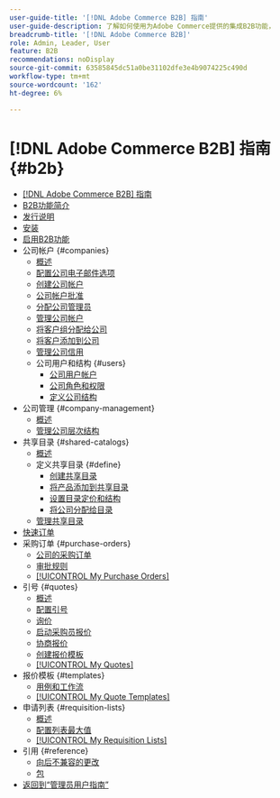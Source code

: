 ```yaml
---
user-guide-title: '[!DNL Adobe Commerce B2B] 指南'
user-guide-description: 了解如何使用为Adobe Commerce提供的集成B2B功能，
breadcrumb-title: '[!DNL Adobe Commerce B2B]'
role: Admin, Leader, User
feature: B2B
recommendations: noDisplay
source-git-commit: 63585845dc51a0be31102dfe3e4b9074225c490d
workflow-type: tm+mt
source-wordcount: '162'
ht-degree: 6%

---
```



# [!DNL Adobe Commerce B2B] 指南 {#b2b}

+ [[!DNL Adobe Commerce B2B] 指南](guide-overview.md)
+ [B2B功能简介](introduction.md)
+ [发行说明](release-notes.md)
+ [安装](install.md)
+ [启用B2B功能](enable-basic-features.md)
+ 公司帐户 {#companies}
   + [概述](account-companies.md)
   + [配置公司电子邮件选项](email-company-configuration.md)
   + [创建公司帐户](account-company-create.md)
   + [公司帐户批准](account-company-approve.md)
   + [分配公司管理员](account-company-admin.md)
   + [管理公司帐户](account-company-manage.md)
   + [将客户组分配给公司](account-company-customer-group.md)
   + [将客户添加到公司](customer-assign-company.md)
   + [管理公司信用](credit-company.md)
   + 公司用户和结构 {#users}
      + [公司用户帐户](account-company-users.md)
      + [公司角色和权限](account-company-roles-permissions.md)
      + [定义公司结构](account-company-structure.md)
+ 公司管理 {#company-management}
   + [概述](manage-companies.md)
   + [管理公司层次结构](manage-company-hierarchy.md)
+ 共享目录 {#shared-catalogs}
   + [概述](catalog-shared.md)
   + 定义共享目录 {#define}
      + [创建共享目录](catalog-shared-create.md)
      + [将产品添加到共享目录](catalog-shared-product-add.md)
      + [设置目录定价和结构](catalog-shared-pricing-structure.md)
      + [将公司分配给目录](catalog-shared-assign-companies.md)
   + [管理共享目录](catalog-shared-manage.md)
+ [快速订单](quick-order.md)
+ 采购订单 {#purchase-orders}
   + [公司的采购订单](purchase-order-flow.md)
   + [审批规则](account-dashboard-approval-rules.md)
   + [[!UICONTROL My Purchase Orders]](account-dashboard-my-purchase-orders.md)
+ 引号 {#quotes}
   + [概述](quotes.md)
   + [配置引号](configure-quotes.md)
   + [询价](quote-request.md)
   + [启动采购员报价](sales-rep-initiates-quote.md)
   + [协商报价](quote-price-negotiation.md)
   + [创建报价模板](quote-templates.md)
   + [[!UICONTROL My Quotes]](account-dashboard-my-quotes.md)
+ 报价模板 {#templates}
   + [用例和工作流](quote-templates-overview.md)
   + [[!UICONTROL My Quote Templates]](account-dashboard-my-quote-templates.md)
+ 申请列表 {#requisition-lists}
   + [概述](requisition-lists.md)
   + [配置列表最大值](configure-requisition-lists.md)
   + [[!UICONTROL My Requisition Lists]](account-dashboard-requisition-lists-manage.md)
+ 引用 {#reference}
   + [向后不兼容的更改](backward-incompatible-changes.md)
   + [包](packages.md)
+ [返回到“管理员用户指南”](https://experienceleague.adobe.com/zh-hans/docs/commerce-admin/user-guides/home)
